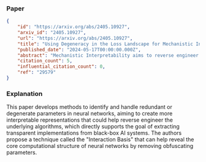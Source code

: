 ### Paper

```json
{
	"id": "https://arxiv.org/abs/2405.10927",
	"arxiv_id": "2405.10927",
	"url": "https://arxiv.org/abs/2405.10927",
	"title": "Using Degeneracy in the Loss Landscape for Mechanistic Interpretability",
	"published_date": "2024-05-17T00:00:00.000Z",
	"abstract": "Mechanistic Interpretability aims to reverse engineer the algorithms implemented by neural networks by studying their weights and activations. An obstacle to reverse engineering neural networks is that many of the parameters inside a network are not involved in the computation being implemented by the network. These degenerate parameters may obfuscate internal structure. Singular learning theory teaches us that neural network parameterizations are biased towards being more degenerate, and parameterizations with more degeneracy are likely to generalize further. We identify 3 ways that network parameters can be degenerate: linear dependence between activations in a layer; linear dependence between gradients passed back to a layer; ReLUs which fire on the same subset of datapoints. We also present a heuristic argument that modular networks are likely to be more degenerate, and we develop a metric for identifying modules in a network that is based on this argument. We propose that if we can represent a neural network in a way that is invariant to reparameterizations that exploit the degeneracies, then this representation is likely to be more interpretable, and we provide some evidence that such a representation is likely to have sparser interactions. We introduce the Interaction Basis, a tractable technique to obtain a representation that is invariant to degeneracies from linear dependence of activations or Jacobians.",
	"citation_count": 5,
	"influential_citation_count": 0,
	"ref": "29579"
}
```

### Explanation

This paper develops methods to identify and handle redundant or degenerate parameters in neural networks, aiming to create more interpretable representations that could help reverse engineer the underlying algorithms, which directly supports the goal of extracting transparent implementations from black-box AI systems. The authors propose a technique called the "Interaction Basis" that can help reveal the core computational structure of neural networks by removing obfuscating parameters.
